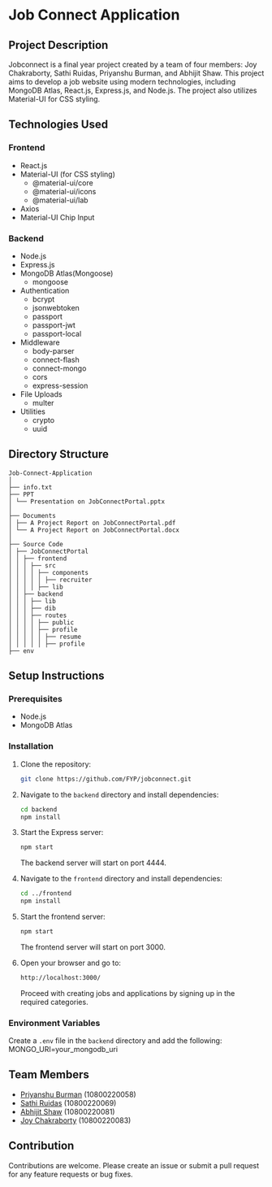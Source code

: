 # Job Connect Application

## Project Description
Jobconnect is a final year project created by a team of four members: Joy Chakraborty, Sathi Ruidas, Priyanshu Burman, and Abhijit Shaw. This project aims to develop a job website using modern technologies, including MongoDB Atlas, React.js, Express.js, and Node.js. The project also utilizes Material-UI for CSS styling.


## Technologies Used
### Frontend
- React.js
- Material-UI (for CSS styling)
  - @material-ui/core
  - @material-ui/icons
  - @material-ui/lab
- Axios
- Material-UI Chip Input

### Backend
- Node.js
- Express.js
- MongoDB Atlas(Mongoose)
  - mongoose
- Authentication
  - bcrypt
  - jsonwebtoken
  - passport
  - passport-jwt
  - passport-local
- Middleware
  - body-parser
  - connect-flash
  - connect-mongo
  - cors
  - express-session
- File Uploads
  - multer
- Utilities
  - crypto
  - uuid

## Directory Structure
```
Job-Connect-Application
│
├── info.txt
├── PPT
│ └── Presentation on JobConnectPortal.pptx
│
├── Documents
│ ├── A Project Report on JobConnectPortal.pdf
│ └── A Project Report on JobConnectPortal.docx
│
├── Source Code
│ ├── JobConnectPortal
│ │ ├── frontend
│ │ │ ├── src
│ │ │ │ ├── components
│ │ │ │ │ ├── recruiter
│ │ │ │ ├── lib
│ │ ├── backend
│ │ │ ├── lib
│ │ │ ├── dib
│ │ │ ├── routes
│ │ │ │ ├── public
│ │ │ │ ├── profile
│ │ │ │ │ ├── resume
│ │ │ │ │ ├── profile
├── env
```

## Setup Instructions
### Prerequisites
- Node.js
- MongoDB Atlas

### Installation
1. Clone the repository:
    ```bash
    git clone https://github.com/FYP/jobconnect.git
    ```

3. Navigate to the `backend` directory and install dependencies:
    ```bash
    cd backend
    npm install
    ```

4. Start the Express server:
    ```bash
    npm start
    ```
    The backend server will start on port 4444.

5. Navigate to the `frontend` directory and install dependencies:
    ```bash
    cd ../frontend
    npm install
    ```

6. Start the frontend server:
    ```bash
    npm start
    ```
    The frontend server will start on port 3000.

7. Open your browser and go to:
    ```bash
    http://localhost:3000/
    ```
    Proceed with creating jobs and applications by signing up in the required categories.

### Environment Variables
Create a `.env` file in the `backend` directory and add the following:
MONGO_URI=your_mongodb_uri


## Team Members
- [Priyanshu Burman](https://www.linkedin.com/in/priyanshu-burman-4b335828b/) (10800220058)
- [Sathi Ruidas](https://www.linkedin.com/in/sathi-ruidas-372409210/) (10800220069)
- [Abhijit Shaw](https://www.linkedin.com/in/abhijit-shaw-78077122a/) (10800220081)
- [Joy Chakraborty](https://www.linkedin.com/in/yesiamjc/) (10800220083)

## Contribution
Contributions are welcome. Please create an issue or submit a pull request for any feature requests or bug fixes.
